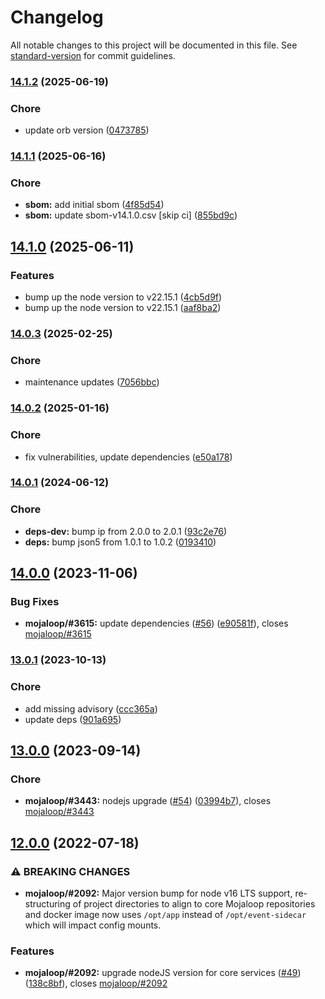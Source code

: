 # Changelog

All notable changes to this project will be documented in this file. See [standard-version](https://github.com/conventional-changelog/standard-version) for commit guidelines.

### [14.1.2](https://github.com/mojaloop/event-sidecar/compare/v14.1.1...v14.1.2) (2025-06-19)


### Chore

* update orb version ([0473785](https://github.com/mojaloop/event-sidecar/commit/04737858f1bf36ba09654b3ee722b517473910a3))

### [14.1.1](https://github.com/mojaloop/event-sidecar/compare/v14.1.0...v14.1.1) (2025-06-16)


### Chore

* **sbom:** add initial sbom ([4f85d54](https://github.com/mojaloop/event-sidecar/commit/4f85d5429829432fe119027965c36b294786fdf7))
* **sbom:** update sbom-v14.1.0.csv [skip ci] ([855bd9c](https://github.com/mojaloop/event-sidecar/commit/855bd9cf981c9d87207cd89c5dfb88e10e0daaf7))

## [14.1.0](https://github.com/mojaloop/event-sidecar/compare/v14.0.3...v14.1.0) (2025-06-11)


### Features

* bump up the node version to v22.15.1 ([4cb5d9f](https://github.com/mojaloop/event-sidecar/commit/4cb5d9fc0ff692b3f6b6c41fc3bf26f27a5c07e8))
* bump up the node version to v22.15.1 ([aaf8ba2](https://github.com/mojaloop/event-sidecar/commit/aaf8ba2e67c6992a854e9d8659f155eab0a383d2))

### [14.0.3](https://github.com/mojaloop/event-sidecar/compare/v14.0.2...v14.0.3) (2025-02-25)


### Chore

* maintenance updates ([7056bbc](https://github.com/mojaloop/event-sidecar/commit/7056bbccaac5ca563b8fda39d2e6084c56eebd49))

### [14.0.2](https://github.com/mojaloop/event-sidecar/compare/v14.0.1...v14.0.2) (2025-01-16)


### Chore

* fix vulnerabilities, update dependencies ([e50a178](https://github.com/mojaloop/event-sidecar/commit/e50a1784ffb63abf1853f5064279d698e5734d03))

### [14.0.1](https://github.com/mojaloop/event-sidecar/compare/v14.0.0...v14.0.1) (2024-06-12)


### Chore

* **deps-dev:** bump ip from 2.0.0 to 2.0.1 ([93c2e76](https://github.com/mojaloop/event-sidecar/commit/93c2e76578581df0c7f8c45024d4522f8507b606))
* **deps:** bump json5 from 1.0.1 to 1.0.2 ([0193410](https://github.com/mojaloop/event-sidecar/commit/0193410d52fa8a5abf137d8288cba021d0ef4e0c))

## [14.0.0](https://github.com/mojaloop/event-sidecar/compare/v13.0.1...v14.0.0) (2023-11-06)


### Bug Fixes

* **mojaloop/#3615:** update dependencies ([#56](https://github.com/mojaloop/event-sidecar/issues/56)) ([e90581f](https://github.com/mojaloop/event-sidecar/commit/e90581f0e6cea2bb787894b5f937d22e6facc6ed)), closes [mojaloop/#3615](https://github.com/mojaloop/project/issues/3615)

### [13.0.1](https://github.com/mojaloop/event-sidecar/compare/v13.0.0...v13.0.1) (2023-10-13)


### Chore

* add missing advisory ([ccc365a](https://github.com/mojaloop/event-sidecar/commit/ccc365ac1fc14273a472c7035ee2cc040dddfd7d))
* update deps ([901a695](https://github.com/mojaloop/event-sidecar/commit/901a6955dbc1b281f64f356c406106736bf987a6))

## [13.0.0](https://github.com/mojaloop/event-sidecar/compare/v12.0.0...v13.0.0) (2023-09-14)


### Chore

* **mojaloop/#3443:** nodejs upgrade ([#54](https://github.com/mojaloop/event-sidecar/issues/54)) ([03994b7](https://github.com/mojaloop/event-sidecar/commit/03994b7ef39ddd8e2d3e32c97ea0d5d5ed2be591)), closes [mojaloop/#3443](https://github.com/mojaloop/project/issues/3443)

## [12.0.0](https://github.com/mojaloop/event-sidecar/compare/v12.0.0-snapshot.6...v12.0.0) (2022-07-18)


### ⚠ BREAKING CHANGES

* **mojaloop/#2092:** Major version bump for node v16 LTS support, re-structuring of project directories to align to core Mojaloop repositories and docker image now uses `/opt/app` instead of `/opt/event-sidecar` which will impact config mounts.

### Features

* **mojaloop/#2092:** upgrade nodeJS version for core services ([#49](https://github.com/mojaloop/event-sidecar/issues/49)) ([138c8bf](https://github.com/mojaloop/event-sidecar/commit/138c8bf0e41e53be71ecd72202c4155df6e3521f)), closes [mojaloop/#2092](https://github.com/mojaloop/project/issues/2092)
